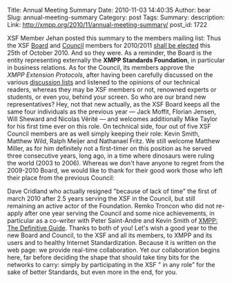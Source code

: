 Title: Annual Meeting Summary
Date: 2010-11-03 14:40:35
Author: bear
Slug: annual-meeting-summary
Category: post
Tags: 
Summary: description:
Link: http://xmpp.org/2010/11/annual-meeting-summary/
post_id: 1722


XSF Member Jehan posted this summary to the members mailing list: Thus the XSF [Board](/about-xmpp/xsf/the-xsf-board-of-directors/) and [Council](http://xmpp.org/about-xmpp/xsf/the-xsf-council/) members for 2010/2011 [shall be elected](http://xmpp.org/2010/09/board-and-council-elections-2010/) this 25th of October 2010. And so they were. As a reminder, the Board is the entity representing externally the **XMPP Standards Foundation**, in particular in business relations. As for the Council, its members approve the _XMPP Extension Protocols_, after having been carefully discussed on the various [discussion lists](http://xmpp.org/participate/discuss-xmpp/) and listened to the opinions of our technical readers, whereas they may be XSF members or not, renowned experts or students, or even you, behind your screen. So who are our brand new representatives? Hey, not that new actually, as the XSF Board keeps all the same four individuals as the previous year — Jack Moffit, Florian Jensen, Will Sheward and Nicolas Vérité — and welcomes additionally Mike Taylor for his first time ever on this role. On technical side, four out of five XSF Council members are as well simply keeping their role: Kevin Smith, Matthew Wild, Ralph Meijer and Nathanael Fritz. We still welcome Matthew Miller, as for him definitely not a first-timer on this position as he served three consecutive years, long ago, in a time where dinosaurs were ruling the world (2003 to 2006). Whereas we don't have anyone to regret from the 2009-2010 Board, we would like to thank for their good work those who left their place from the previous Council:

Dave Cridland
who actually resigned "because of lack of time” the first of march 2010 after 2.5 years serving the XSF in the Council, but still remaining an active actor of the Foundation.
Remko Troncon
who did not re-apply after one year serving the Council and some nice achievements, in particular as a co-writer with Peter Saint-Andre and Kevin Smith of [XMPP: The Definitive Guide](http://oreilly.com/catalog/9780596521264/).
Thanks to both of you! Let's wish a good year to the new Board and Council, to the XSF and all its members, to XMPP and its users and to healthy Internet Standardization. Because it is written on the web page: we provide real-time collaboration. Yet our collaboration begins here, far before deciding the shape that should take tiny bits for the networks to carry: simply by participating in the XSF ” in any role” for the sake of better Standards, but even more in the end, for you.
